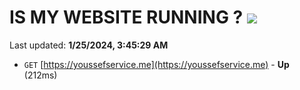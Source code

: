 # IS MY WEBSITE RUNNING ? [![](https://img.shields.io/static/v1?label=Sponsor&message=%E2%9D%A4&logo=GitHub&color=%23fe8e86)](https://github.com/sponsors/<username>)

Last updated: **1/25/2024, 3:45:29 AM**

- `GET` [https://youssefservice.me](https://youssefservice.me) - **Up** (212ms)
